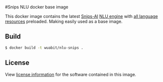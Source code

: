 #Snips NLU docker base image

This docker image contains the latest [Snips-AI](https://www.snips.ai/) [NLU engine](https://github.com/snipsco/snips-nlu) with [all language resources](https://snips-nlu.readthedocs.io/en/latest/languages.html) preloaded. Making easily used as a base image.


Build
------------

```bash
$ docker build -t wuabit/nlu-snips .
```

## License

View [license information](https://github.com/snipsco/snips-nlu#licence) for the software contained in this image.

